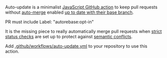 Auto-update is a minimalist [JavaScript GitHub action](https://help.github.com/en/articles/about-actions#javascript-actions) to keep pull requests without [auto-merge](https://docs.github.com/en/free-pro-team@latest/github/collaborating-with-issues-and-pull-requests/automatically-merging-a-pull-request) enabled [up to date with their base branch](https://developer.github.com/changes/2019-05-29-update-branch-api/).

PR must include Label: "autorebase:opt-in"

It is the missing piece to really automatically merge pull requests when [strict status checks](https://help.github.com/en/articles/types-of-required-status-checks) are set up to protect against [semantic conflicts](https://bors.tech/essay/2017/02/02/pitch/).

Add [.github/workflows/auto-update.yml](.github/workflows/auto-rebase.yml) to your repository to use this action.

